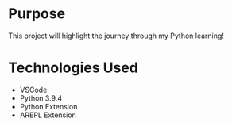 # Purpose

This project will highlight the journey through my Python learning! 

# Technologies Used
- VSCode
- Python 3.9.4
- Python Extension
- AREPL Extension